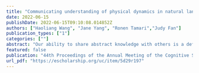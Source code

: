 ```yaml
---
title: "Communicating understanding of physical dynamics in natural language"
date: 2022-06-15
publishDate: 2022-06-15T09:10:08.014852Z
authors: ["Haoliang Wang", "Jane Yang", "Ronen Tamari","Judy Fan"]
publication_types: ["1"]
categories: [""]
abstract: "Our ability to share abstract knowledge with others is a defining feature of modern human intelligence. What information do people choose to include in such communication? Here we develop a novel physics-based video game to elicit natural language responses on how this game works to teach other people. We collected data from 238 participants and found that people explicitly described the latent physical properties of the game environment like mass and gravity in their responses. We also found that people who performed better in the game also produced responses that covered more latent physical properties. Taken together, our study provides novel insight into how people communicate their understanding of physical dynamics in natural language."
featured: false
publication: "44th Proceedings of the Annual Meeting of the Cognitive Science Society, 2022"
url_pdf: "https://escholarship.org/uc/item/5d29r197"
---
```

